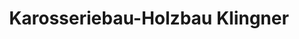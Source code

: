 ---
title: "Karosseriebau-Holzbau Klingner"
url: /neustadt-in-sachsen/karosseriebau-holzbau-klingner/
shop: Autowerkstatt
---